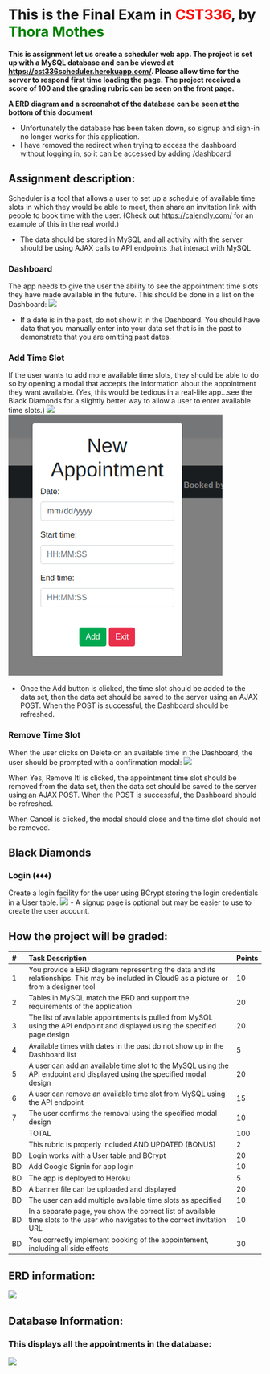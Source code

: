 <h1>This is the Final Exam in <span style="color: red;">CST336</span>, by <span style="color: green;">Thora Mothes</span></h1>

**This is assignment let us create a scheduler web app. The project is set up with a MySQL database and can be viewed at https://cst336scheduler.herokuapp.com/. Please allow time for the server to respond first time loading the page. The project received a score of 100 and the grading rubric can be seen on the front page.**

**A ERD diagram and a screenshot of the database can be seen at the bottom of this document**

- Unfortunately the database has been taken down, so signup and sign-in no longer works for this application.
- I have removed the redirect when trying to access the dashboard without logging in, so it can be accessed by adding /dashboard


<h2>Assignment description:</h2>

Scheduler is a tool that allows a user to set up a schedule of available time slots in which they would be able to meet, then share an invitation link with people to book time with the user. (Check out https://calendly.com/ for an example of this in the real world.)

- The data should be stored in MySQL and all activity with the server should be using AJAX calls to API endpoints that interact with MySQL

<h3>Dashboard</h3>
The app needs to give the user the ability to see the appointment time slots they have made available in the future. This should be done in a list on the Dashboard:

<img src="https://simple.showdeo.com/csumb/scd/classes/336/exams/final/scheduler/assets/dashboard.png">

- If a date is in the past, do not show it in the Dashboard. You should have data that you manually enter into your data set that is in the past to demonstrate that you are omitting past dates.

<h3>Add Time Slot</h3>
If the user wants to add more available time slots, they should be able to do so by opening a modal that accepts the information about the appointment they want available. (Yes, this would be tedious in a real-life app...see the Black Diamonds for a slightly better way to allow a user to enter available time slots.)

<img src="https://simple.showdeo.com/csumb/scd/classes/336/exams/final/scheduler/assets/add-time-slot-modal.png">
<img src="/images/AddApt.png">

- Once the Add button is clicked, the time slot should be added to the data set, then the data set should be saved to the server using an AJAX POST. When the POST is successful, the Dashboard should be refreshed.

<h3>Remove Time Slot</h3>
When the user clicks on Delete on an available time in the Dashboard, the user should be prompted with a confirmation modal:

<img src="https://simple.showdeo.com/csumb/scd/classes/336/exams/final/scheduler/assets/remove-slot-modal.png">

When Yes, Remove It! is clicked, the appointment time slot should be removed from the data set, then the data set should be saved to the server using an AJAX POST. When the POST is successful, the Dashboard should be refreshed.

When Cancel is clicked, the modal should close and the time slot should not be removed.

<h2>Black Diamonds</h2>

<h3>Login (♦️♦️♦️)</h3>
Create a login facility for the user using BCrypt storing the login credentials in a User table.

<img src="https://simple.showdeo.com/csumb/scd/classes/336/exams/final/scheduler/assets/login.png">
- A signup page is optional but may be easier to use to create the user account.

<h2>How the project will be graded:</h2>

<table>
<thead>
<tr>
<th style="text-align:left">#</th>
<th style="text-align:left">Task Description</th>
<th style="text-align:left">Points</th>
</tr>
</thead>
<tbody>
<tr>
<td style="text-align:left">1</td>
<td style="text-align:left">You provide a ERD diagram representing the data and its relationships. This may be included in Cloud9 as a picture or from a designer tool</td>
<td style="text-align:left">10</td>
</tr>
<tr>
<td style="text-align:left">2</td>
<td style="text-align:left">Tables in MySQL match the ERD and support the requirements of the application</td>
<td style="text-align:left">20</td>
</tr>
<tr>
<td style="text-align:left">3</td>
<td style="text-align:left">The list of available appointments is pulled from MySQL using the API endpoint and displayed using the specified page design</td>
<td style="text-align:left">20</td>
</tr>
<tr>
<td style="text-align:left">4</td>
<td style="text-align:left">Available times with dates in the past do not show up in the Dashboard list</td>
<td style="text-align:left">5</td>
</tr>
<tr>
<td style="text-align:left">5</td>
<td style="text-align:left">A user can add an available time slot to the MySQL using the API endpoint and displayed using the specified modal design</td>
<td style="text-align:left">20</td>
</tr>
<tr>
<td style="text-align:left">6</td>
<td style="text-align:left">A user can remove an available time slot from MySQL using the API endpoint</td>
<td style="text-align:left">15</td>
</tr>
<tr>
<td style="text-align:left">7</td>
<td style="text-align:left">The user confirms the removal using the specified modal design</td>
<td style="text-align:left">10</td>
</tr>
<tr>
<td style="text-align:left"></td>
<td style="text-align:left">TOTAL</td>
<td style="text-align:left">100</td>
</tr>
<tr>
<td style="text-align:left"></td>
<td style="text-align:left">This rubric is properly included AND UPDATED (BONUS)</td>
<td style="text-align:left">2</td>
</tr>
<tr>
<td style="text-align:left">BD</td>
<td style="text-align:left">Login works with a User table and BCrypt</td>
<td style="text-align:left">20</td>
</tr>
<tr>
<td style="text-align:left">BD</td>
<td style="text-align:left">Add Google Signin for app login</td>
<td style="text-align:left">10</td>
</tr>
<tr>
<td style="text-align:left">BD</td>
<td style="text-align:left">The app is deployed to Heroku</td>
<td style="text-align:left">5</td>
</tr>
<tr>
<td style="text-align:left">BD</td>
<td style="text-align:left">A banner file can be uploaded and displayed</td>
<td style="text-align:left">20</td>
</tr>
<tr>
<td style="text-align:left">BD</td>
<td style="text-align:left">The user can add multiple available time slots as specified</td>
<td style="text-align:left">10</td>
</tr>
<tr>
<td style="text-align:left">BD</td>
<td style="text-align:left">In a separate page, you show the correct list of available time slots to the user who navigates to the correct invitation URL</td>
<td style="text-align:left">10</td>
</tr>
<tr>
<td style="text-align:left">BD</td>
<td style="text-align:left">You correctly implement booking of the appointement, including all side effects</td>
<td style="text-align:left">30</td>
</tr>
</tbody>
</table>





<h2>ERD information:</h2>
<img src="https://github.com/ThoMot/cst336Final-Exam-Scheduler-2019/blob/master/ERD/ERDThoraMothes.png">

<h2>Database Information:</h2>
<h3>This displays all the appointments in the database:</h3>
<img src="https://github.com/ThoMot/cst336Final-Exam-Scheduler-2019/blob/master/DatabaseInfo/Appointments.png">
